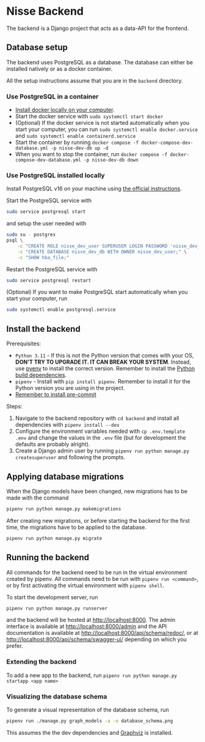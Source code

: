 # Nisse Backend

The backend is a Django project that acts as a data-API for the frontend.

## Database setup

The backend uses PostgreSQL as a database. The database can either be installed
natively or as a docker container.

All the setup instructions assume that you are in the `backend` directory.

### Use PostgreSQL in a container

- [Install docker locally on your computer](https://docs.docker.com/engine/install/).
- Start the docker service with `sudo systemctl start docker`
- (Optional) If the docker service is not started automatically when you start
  your computer, you can run `sudo systemctl enable docker.service` and
  `sudo systemctl enable containerd.service`
- Start the container by running
  `docker compose -f docker-compose-dev-database.yml -p nisse-dev-db up -d`
- When you want to stop the container, run
  `docker compose -f docker-compose-dev-database.yml -p nisse-dev-db down`

### Use PostgreSQL installed locally

Install PostgreSQL v16 on your machine using
[the official instructions](https://www.postgresql.org/download/).

Start the PostgreSQL service with

```bash
sudo service postgresql start
```

and setup the user needed with

```bash
sudo su - postgres
psql \
    -c "CREATE ROLE nisse_dev_user SUPERUSER LOGIN PASSWORD 'nisse_dev_password';" \
    -c "CREATE DATABASE nisse_dev_db WITH OWNER nisse_dev_user;" \
    -c "SHOW hba_file;"
```

Restart the PostgreSQL service with

```bash
sudo service postgresql restart
```

(Optional) If you want to make PostgreSQL start automatically when you start
your computer, run

```bash
sudo systemctl enable postgresql.service
```

## Install the backend

Prerequisites:

- `Python 3.11` - If this is not the Python version that comes with your OS,
  **DON'T TRY TO UPGRADE IT. IT CAN BREAK YOUR SYSTEM**. Instead, use
  [pyenv](https://github.com/pyenv/pyenv) to install the correct version.
  Remember to install the [Python build
  dependencies](https://github.com/pyenv/pyenv#install-python-build-dependencies).
- `pipenv` - Install with `pip install pipenv`. Remember to install it for the
  Python version you are using in the project.
- [Remember to install pre-commit](../README.md#installing-pre-commit)

Steps:

1. Navigate to the backend repository with `cd backend` and install all
   dependencies with `pipenv install --dev`
1. Configure the environment variables needed with `cp .env.template .env` and
   change the values in the `.env` file (but for development the defaults are
   probably alright).
1. Create a Django admin user by running
   `pipenv run python manage.py createsuperuser`
   and following the prompts.

## Applying database migrations

When the Django models have been changed, new migrations has to be made with
the command

```bash
pipenv run python manage.py makemigrations
```

After creating new migrations, or before starting the backend for the first
time, the migrations have to be applied to the database.

```bash
pipenv run python manage.py migrate
```

## Running the backend

All commands for the backend need to be run in the virtual environment created
by pipenv. All commands need to be run with `pipenv run <command>`, or by first
activating the virtual environment with `pipenv shell`.

To start the development server, run

```bash
pipenv run python manage.py runserver
```

and the backend will be hosted at <http://localhost:8000>. The admin interface
is available at <http://localhost:8000/admin> and the API documentation is
available at <http://localhost:8000/api/schema/redoc/>, or at
<http://localhost:8000/api/schema/swagger-ui/> depending on which you prefer.

### Extending the backend

To add a new app to the backend, run
`pipenv run python manage.py startapp <app name>`

### Visualizing the database schema

To generate a visual representation of the database schema, run

```bash
pipenv run ./manage.py graph_models -a -o database_schema.png
```

This assumes the the dev dependencies and [Graphviz](https://graphviz.org/) is
installed.
